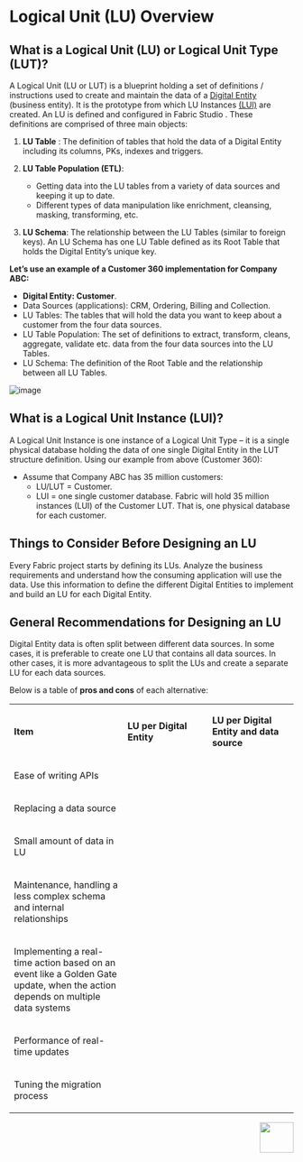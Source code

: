 # Logical Unit (LU) Overview

## What is a Logical Unit (LU) or Logical Unit Type (LUT)?
A Logical Unit (LU or LUT) is a blueprint holding a set of definitions / instructions used to create and maintain the data of a [Digital Entity](https://github.com/k2view-academy/K2View-Academy/blob/master/articles/01_fabric_overview/02_fabric_glossary.md#digital-entity)  (business entity). It is the prototype from which LU Instances [(LUI)](https://github.com/k2view-academy/K2View-Academy/blob/master/articles/01_fabric_overview/02_fabric_glossary.md#lui)  are created. 
An LU is defined and configured in Fabric Studio . These definitions are comprised of three main objects:
1. **LU Table** : The definition of tables that hold the data of a Digital Entity including its columns, PKs, indexes and triggers.

2. **LU Table Population  (ETL)**: 
    * Getting data into the LU tables from a variety of data sources and keeping it up to date.
    * Different types of data manipulation like enrichment, cleansing, masking, transforming, etc. 
3. **LU Schema**: The relationship between the LU Tables (similar to foreign keys). An LU Schema  has one LU Table defined as its Root Table that holds the Digital Entity’s unique key.

**Let’s use an example of a Customer 360 implementation for Company ABC:**
* **Digital Entity: Customer**.
* Data Sources (applications): CRM, Ordering, Billing and Collection.
* LU Tables: The tables that will hold the data you want to keep about a customer from the four data sources.
* LU Table Population: The set of definitions to extract, transform, cleans, aggregate, validate   etc. data from the four data sources into the LU Tables.
* LU Schema: The definition of the Root Table and the relationship between all LU Tables.

![image](https://github.com/k2view-academy/K2View-Academy/blob/master/articles/03_logical_units/images/1.1_LU_Overview.png)

## What is a Logical Unit Instance (LUI)?
A Logical Unit Instance is one instance of a Logical Unit Type – it is a single physical database  holding the data of one single Digital Entity in the LUT structure definition.
Using our example from above (Customer 360):
* Assume that Company ABC has 35 million customers:
   * LU/LUT = Customer.
   * LUI = one single customer database.
Fabric will hold 35 million instances (LUI) of the Customer LUT. That is, one physical database for each customer.

## Things to Consider Before Designing an LU 
Every Fabric project starts by defining its LUs. Analyze the business requirements and understand how the consuming application will use the data. Use this information to define the different Digital Entities to implement and build an LU for each Digital Entity.


## General Recommendations for Designing an LU 
Digital Entity data is often split between different data sources. In some cases, it is preferable to create one LU that contains all data sources. In other cases, it is more advantageous to split the LUs and create a separate LU for each data sources.

Below is a table of **pros and cons** of each alternative:

<table role="table" width="800">
<tbody>
<tr>
<td width="300">
<p><strong>Item</strong></p>
</td>
<td width="250">
<p><strong>LU per Digital Entity</strong></p>
</td>
<td width="250">
<p><strong>LU per Digital Entity and data source</strong></p>
</td>
</tr>
<tr>
<td width="300">
<p>Ease of writing APIs</p>
</td>
<td align="center" width="60">&nbsp; <img src="https://github.com/k2view-academy/K2View-Academy/blob/master/articles/images/V_icon.png" alt="" </td>
<td align="center" width="10">&nbsp; <img src="https://github.com/k2view-academy/K2View-Academy/blob/master/articles/images/X_icon.png" alt="" </td>
</tr>
<tr>
<td width="300">
<p>Replacing a data source</p>
</td>
<td align="center" width="60">&nbsp; <img src="https://github.com/k2view-academy/K2View-Academy/blob/master/articles/images/X_icon.png" alt="" </td>
<td align="center" width="60">&nbsp; <img src="https://github.com/k2view-academy/K2View-Academy/blob/master/articles/images/V_icon.png" alt="" </td>
</tr>
<tr>
<td width="300">
<p>Small amount of data in LU</p>
</td>
<td align="center" width="60">&nbsp; <img src="https://github.com/k2view-academy/K2View-Academy/blob/master/articles/images/X_icon.png" alt="" </td>
<td align="center" width="60">&nbsp; <img src="https://github.com/k2view-academy/K2View-Academy/blob/master/articles/images/V_icon.png" alt="" </td>
</tr>
<tr>
<td width="250">
<p>Maintenance, handling a less complex schema and internal relationships</p>
</td>
<td align="center" width="60">&nbsp; <img src="https://github.com/k2view-academy/K2View-Academy/blob/master/articles/images/X_icon.png" alt="" </td>
<td align="center" width="60">&nbsp; <img src="https://github.com/k2view-academy/K2View-Academy/blob/master/articles/images/V_icon.png" alt="" </td>
</tr>
<tr>
<td width="250">
<p>Implementing a real-time action based on an event like a Golden Gate update, when the action depends on multiple data systems</p>
</td>
<td align="center" width="60">&nbsp; <img src="https://github.com/k2view-academy/K2View-Academy/blob/master/articles/images/V_icon.png" alt="" </td>
<td align="center" width="60">&nbsp; <img src="https://github.com/k2view-academy/K2View-Academy/blob/master/articles/images/X_icon.png" alt="" </td>
</tr>
<tr>
<td width="250">
<p>Performance of real-time updates</p>
</td>
<td align="center" width="60">&nbsp; <img src="https://github.com/k2view-academy/K2View-Academy/blob/master/articles/images/X_icon.png" alt="" </td>
<td align="center" width="60">&nbsp; <img src="https://github.com/k2view-academy/K2View-Academy/blob/master/articles/images/V_icon.png" alt="" </td>
</tr>
<tr>
<td width="250">
<p>Tuning the migration process</p>
</td>
<td align="center" width="60">&nbsp; <img src="https://github.com/k2view-academy/K2View-Academy/blob/master/articles/images/X_icon.png" alt="" </td>
<td align="center" width="60">&nbsp; <img src="https://github.com/k2view-academy/K2View-Academy/blob/master/articles/images/V_icon.png" alt="" </td>
</tr>
</tbody>
</table>


[<img align="right" width="60" height="54" src="https://github.com/k2view-academy/K2View-Academy/blob/master/articles/images/Next.png">](https://github.com/k2view-academy/K2View-Academy/blob/master/articles/03_logical_units/02_create_a_logical_unit_flow.md)

